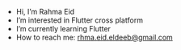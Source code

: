 - Hi, I’m Rahma Eid 
- I’m interested in Flutter cross   platform 
- I’m currently learning Flutter 
- How to reach me: rhma.eid.eldeeb@gmail.com


